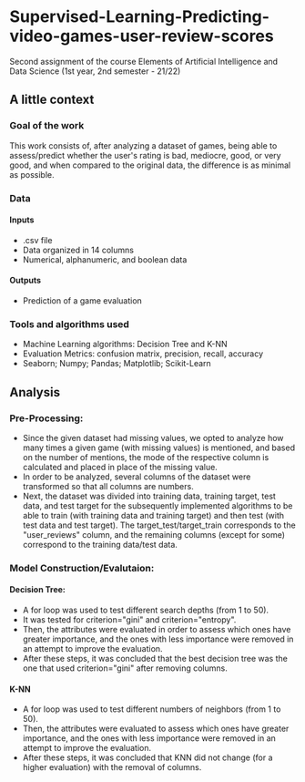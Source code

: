 # Supervised-Learning-Predicting-video-games-user-review-scores
Second assignment of the course Elements of Artificial Intelligence and Data Science (1st year, 2nd semester - 21/22)

## A little context
### Goal of the work
This work consists of, after analyzing a dataset of games, being able to assess/predict whether the user's rating is bad, mediocre, good, or very good, and when compared to the original data, the difference is as minimal as possible.

### Data
#### Inputs
* .csv file
* Data organized in 14 columns
* Numerical, alphanumeric, and boolean data
#### Outputs
* Prediction of a game evaluation

### Tools and algorithms used
* Machine Learning algorithms: Decision Tree and K-NN
* Evaluation Metrics: confusion matrix, precision, recall, accuracy
* Seaborn; Numpy; Pandas; Matplotlib; Scikit-Learn

## Analysis
### Pre-Processing:
* Since the given dataset had missing values, we opted to analyze how many times a given game (with missing values) is mentioned, and based on the number of mentions, the mode of the respective column is calculated and placed in place of the missing value.
*  In order to be analyzed, several columns of the dataset were transformed so that all columns are numbers.
*  Next, the dataset was divided into training data, training target, test data, and test target for the subsequently implemented algorithms to be able to train (with training data and training target) and then test (with test data and test target). The target_test/target_train corresponds to the "user_reviews" column, and the remaining columns (except for some) correspond to the training data/test data.
### Model Construction/Evalutaion:
#### Decision Tree:
* A for loop was used to test different search depths (from 1 to 50).
* It was tested for criterion="gini" and criterion="entropy".
* Then, the attributes were evaluated in order to assess which ones have greater importance, and the ones with less importance were removed in an attempt to improve the evaluation.
* After these steps, it was concluded that the best decision tree was the one that used criterion="gini" after removing columns.
#### K-NN
* A for loop was used to test different numbers of neighbors (from 1 to 50).
* Then, the attributes were evaluated to assess which ones have greater importance, and the ones with less importance were removed in an attempt to improve the evaluation.
*  After these steps, it was concluded that KNN did not change (for a higher evaluation) with the removal of columns.
